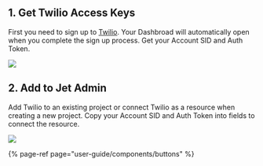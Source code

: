 ## 1. Get Twilio Access Keys

First you need to sign up to [Twilio](https://www.twilio.com/). Your Dashbroad will automatically open when you complete the sign up process. Get your Account SID and Auth Token.

![](https://gblobscdn.gitbook.com/assets%2F-LQ08RFAKZvFADEiXKFy%2F-MAxAlW7e8D8CoEZYGJR%2F-MAxD2BEpPr1Ri48x-jK%2Fimage.png?alt=media&token=b7e39e0d-7122-4f94-aed4-05ef9c59da3e)

## 2. Add to **Jet Admin**

Add Twilio to an existing project or connect Twilio as a resource when creating a new project. Copy your Account SID and Auth Token into fields to connect the resource.

![](https://gblobscdn.gitbook.com/assets%2F-LQ08RFAKZvFADEiXKFy%2F-MjdCLE41J86itvQY858%2F-MjdDpC7eivEm88nTLUw%2Fimage.png?alt=media&token=08fd3557-ee42-4c31-b9d8-7ea6286f23ee)

{% page-ref page="user-guide/components/buttons" %}


